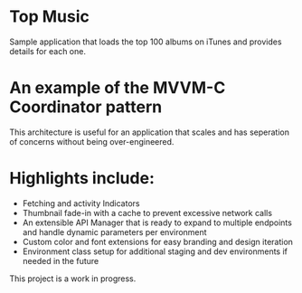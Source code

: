 # Top Music
Sample application that loads the top 100 albums on iTunes and provides details for each one.

# An example of the MVVM-C Coordinator pattern
This architecture is useful for an application that scales and has seperation of concerns without being over-engineered.

# Highlights include:
- Fetching and activity Indicators
- Thumbnail fade-in with a cache to prevent excessive network calls
- An extensible API Manager that is ready to expand to multiple endpoints and handle dynamic parameters per environment
- Custom color and font extensions for easy branding and design iteration
- Environment class setup for additional staging and dev environments if needed in the future

This project is a work in progress.
